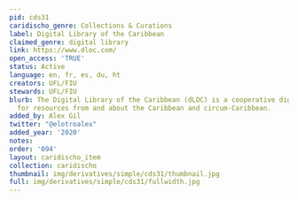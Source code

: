 ```yaml
---
pid: cds31
caridischo_genre: Collections & Curations
label: Digital Library of the Caribbean
claimed_genre: digital library
link: https://www.dloc.com/
open_access: 'TRUE'
status: Active
language: en, fr, es, du, ht
creators: UFL/FIU
stewards: UFL/FIU
blurb: The Digital Library of the Caribbean (dLOC) is a cooperative digital library
  for resources from and about the Caribbean and circum-Caribbean.
added_by: Alex Gil
twitter: "@elotroalex"
added_year: '2020'
notes: 
order: '094'
layout: caridischo_item
collection: caridischo
thumbnail: img/derivatives/simple/cds31/thumbnail.jpg
full: img/derivatives/simple/cds31/fullwidth.jpg
---
```

